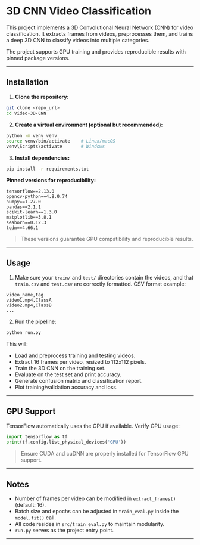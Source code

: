# 3D CNN Video Classification

This project implements a 3D Convolutional Neural Network (CNN) for video classification. It extracts frames from videos, preprocesses them, and trains a deep 3D CNN to classify videos into multiple categories.

The project supports GPU training and provides reproducible results with pinned package versions.

---

## Installation

1. **Clone the repository:**

```bash
git clone <repo_url>
cd Video-3D-CNN
```

2. **Create a virtual environment (optional but recommended):**

```bash
python -m venv venv
source venv/bin/activate    # Linux/macOS
venv\Scripts\activate       # Windows
```

3. **Install dependencies:**

```bash
pip install -r requirements.txt
```

**Pinned versions for reproducibility:**

```
tensorflow==2.13.0
opencv-python==4.8.0.74
numpy==1.27.0
pandas==2.1.1
scikit-learn==1.3.0
matplotlib==3.8.1
seaborn==0.12.3
tqdm==4.66.1
```

> These versions guarantee GPU compatibility and reproducible results.

---

## Usage

1. Make sure your `train/` and `test/` directories contain the videos, and that `train.csv` and `test.csv` are correctly formatted.
   CSV format example:

```csv
video_name,tag
video1.mp4,ClassA
video2.mp4,ClassB
...
```

2. Run the pipeline:

```bash
python run.py
```

This will:

* Load and preprocess training and testing videos.
* Extract 16 frames per video, resized to 112x112 pixels.
* Train the 3D CNN on the training set.
* Evaluate on the test set and print accuracy.
* Generate confusion matrix and classification report.
* Plot training/validation accuracy and loss.

---

## GPU Support

TensorFlow automatically uses the GPU if available. Verify GPU usage:

```python
import tensorflow as tf
print(tf.config.list_physical_devices('GPU'))
```

> Ensure CUDA and cuDNN are properly installed for TensorFlow GPU support.

---

## Notes

* Number of frames per video can be modified in `extract_frames()` (default: 16).
* Batch size and epochs can be adjusted in `train_eval.py` inside the `model.fit()` call.
* All code resides in `src/train_eval.py` to maintain modularity.
* `run.py` serves as the project entry point.

---

